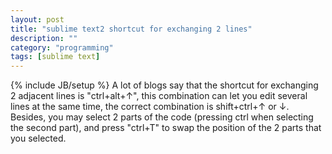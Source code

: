 ```yaml
---
layout: post
title: "sublime text2 shortcut for exchanging 2 lines"
description: ""
category: "programming"
tags: [sublime text]
---
```

{% include JB/setup %}
A lot of blogs say that the shortcut for exchanging 2 adjacent lines is "ctrl+alt+↑", this combination can let you edit several lines at the same time, the correct combination is shift+ctrl+↑ or ↓. Besides, you may select 2 parts of the code (pressing ctrl when selecting the second part), and press "ctrl+T" to swap the position of the 2 parts that you selected.
